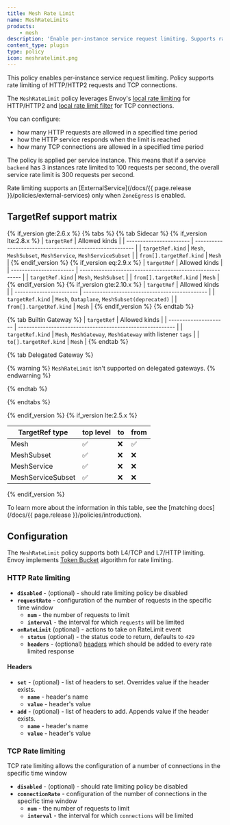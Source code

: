 ```yaml
---
title: Mesh Rate Limit
name: MeshRateLimits
products:
    - mesh
description: 'Enable per-instance service request limiting. Supports rate limiting of HTTP/HTTP2 requests and TCP connections.'
content_type: plugin
type: policy
icon: meshratelimit.png
---
```



This policy enables per-instance service request limiting. Policy supports rate limiting of HTTP/HTTP2 requests and TCP connections.

The `MeshRateLimit` policy leverages Envoy's [local rate limiting](https://www.envoyproxy.io/docs/envoy/latest/configuration/http/http_filters/local_rate_limit_filter) for HTTP/HTTP2 and [local rate limit filter](https://www.envoyproxy.io/docs/envoy/latest/configuration/listeners/network_filters/local_rate_limit_filter) for TCP connections.

You can configure:
* how many HTTP requests are allowed in a specified time period
* how the HTTP service responds when the limit is reached
* how many TCP connections are allowed in a specified time period

The policy is applied per service instance. This means that if a service `backend` has 3 instances rate limited to 100 requests per second, the overall service rate limit is 300 requests per second.

Rate limiting supports an [ExternalService](/docs/{{ page.release }}/policies/external-services) only when `ZoneEgress` is enabled.

## TargetRef support matrix

{% if_version gte:2.6.x %}
{% tabs %}
{% tab Sidecar %}
{% if_version lte:2.8.x %}
| `targetRef`             | Allowed kinds                                            |
| ----------------------- | -------------------------------------------------------- |
| `targetRef.kind`        | `Mesh`, `MeshSubset`, `MeshService`, `MeshServiceSubset` |
| `from[].targetRef.kind` | `Mesh`                                                   |
{% endif_version %}
{% if_version eq:2.9.x %}
| `targetRef`             | Allowed kinds                                            |
| ----------------------- | -------------------------------------------------------- |
| `targetRef.kind`        | `Mesh`, `MeshSubset`                                     |
| `from[].targetRef.kind` | `Mesh`                                                   |
{% endif_version %}
{% if_version gte:2.10.x %}
| `targetRef`             | Allowed kinds                                 |
| ----------------------- | --------------------------------------------- |
| `targetRef.kind`        | `Mesh`, `Dataplane`, `MeshSubset(deprecated)` |
| `from[].targetRef.kind` | `Mesh`                                        |
{% endif_version %}
{% endtab %}

{% tab Builtin Gateway %}
| `targetRef`           | Allowed kinds                                             |
| --------------------- | --------------------------------------------------------- |
| `targetRef.kind`      | `Mesh`, `MeshGateway`, `MeshGateway` with listener `tags` |
| `to[].targetRef.kind` | `Mesh`                                                    |
{% endtab %}

{% tab Delegated Gateway %}

{% warning %}
`MeshRateLimit` isn't supported on delegated gateways.
{% endwarning %}

{% endtab %}

{% endtabs %}

{% endif_version %}
{% if_version lte:2.5.x %}

| TargetRef type    | top level | to  | from |
| ----------------- | --------- | --- | ---- |
| Mesh              | ✅        | ❌  | ✅   |
| MeshSubset        | ✅        | ❌  | ❌   |
| MeshService       | ✅        | ❌  | ❌   |
| MeshServiceSubset | ✅        | ❌  | ❌   |

{% endif_version %}

To learn more about the information in this table, see the [matching docs](/docs/{{ page.release }}/policies/introduction).

## Configuration

The `MeshRateLimit` policy supports both L4/TCP and L7/HTTP limiting. Envoy implements [Token Bucket](https://www.envoyproxy.io/docs/envoy/latest/api-v3/type/v3/token_bucket.proto) algorithm for rate limiting.

### HTTP Rate limiting

 - **`disabled`** - (optional) - should rate limiting policy be disabled
 - **`requestRate`** - configuration of the number of requests in the specific time window
   - **`num`** - the number of requests to limit
   - **`interval`** - the interval for which `requests` will be limited
 - **`onRateLimit`** (optional) - actions to take on RateLimit event
     - **`status`**  (optional) - the status code to return, defaults to `429`
     - **`headers`** - (optional) [headers](#headers) which should be added to every rate limited response

#### Headers

- **`set`** - (optional) - list of headers to set. Overrides value if the header exists.
  - **`name`** - header's name
  - **`value`** - header's value
- **`add`** - (optional) - list of headers to add. Appends value if the header exists.
  - **`name`** - header's name
  - **`value`** - header's value

### TCP Rate limiting

TCP rate limiting allows the configuration of a number of connections in the specific time window

 - **`disabled`** - (optional) - should rate limiting policy be disabled
 - **`connectionRate`** - configuration of the number of connections in the specific time window
   - **`num`** - the number of requests to limit
   - **`interval`** - the interval for which `connections` will be limited